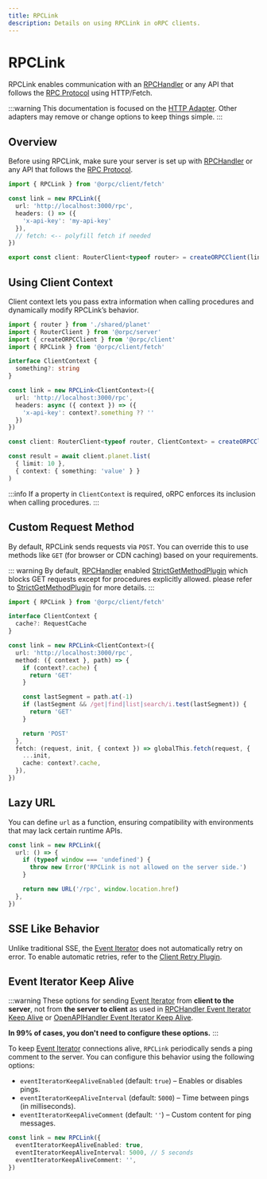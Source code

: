 ```yaml
---
title: RPCLink
description: Details on using RPCLink in oRPC clients.
---
```


# RPCLink

RPCLink enables communication with an [RPCHandler](/docs/rpc-handler) or any API that follows the [RPC Protocol](/docs/advanced/rpc-protocol) using HTTP/Fetch.

:::warning
This documentation is focused on the [HTTP Adapter](/docs/adapters/http).
Other adapters may remove or change options to keep things simple.
:::

## Overview

Before using RPCLink, make sure your server is set up with [RPCHandler](/docs/rpc-handler) or any API that follows the [RPC Protocol](/docs/advanced/rpc-protocol).

```ts
import { RPCLink } from '@orpc/client/fetch'

const link = new RPCLink({
  url: 'http://localhost:3000/rpc',
  headers: () => ({
    'x-api-key': 'my-api-key'
  }),
  // fetch: <-- polyfill fetch if needed
})

export const client: RouterClient<typeof router> = createORPCClient(link)
```

## Using Client Context

Client context lets you pass extra information when calling procedures and dynamically modify RPCLink’s behavior.

```ts twoslash
import { router } from './shared/planet'
import { RouterClient } from '@orpc/server'
import { createORPCClient } from '@orpc/client'
import { RPCLink } from '@orpc/client/fetch'

interface ClientContext {
  something?: string
}

const link = new RPCLink<ClientContext>({
  url: 'http://localhost:3000/rpc',
  headers: async ({ context }) => ({
    'x-api-key': context?.something ?? ''
  })
})

const client: RouterClient<typeof router, ClientContext> = createORPCClient(link)

const result = await client.planet.list(
  { limit: 10 },
  { context: { something: 'value' } }
)
```

:::info
If a property in `ClientContext` is required, oRPC enforces its inclusion when calling procedures.
:::

## Custom Request Method

By default, RPCLink sends requests via `POST`. You can override this to use methods like `GET` (for browser or CDN caching) based on your requirements.

::: warning
By default, [RPCHandler](/docs/rpc-handler) enabled [StrictGetMethodPlugin](/docs/rpc-handler#default-plugins) which blocks GET requests except for procedures explicitly allowed. please refer to [StrictGetMethodPlugin](/docs/plugins/strict-get-method) for more details.
:::

```ts twoslash
import { RPCLink } from '@orpc/client/fetch'

interface ClientContext {
  cache?: RequestCache
}

const link = new RPCLink<ClientContext>({
  url: 'http://localhost:3000/rpc',
  method: ({ context }, path) => {
    if (context?.cache) {
      return 'GET'
    }

    const lastSegment = path.at(-1)
    if (lastSegment && /get|find|list|search/i.test(lastSegment)) {
      return 'GET'
    }

    return 'POST'
  },
  fetch: (request, init, { context }) => globalThis.fetch(request, {
    ...init,
    cache: context?.cache,
  }),
})
```

## Lazy URL

You can define `url` as a function, ensuring compatibility with environments that may lack certain runtime APIs.

```ts
const link = new RPCLink({
  url: () => {
    if (typeof window === 'undefined') {
      throw new Error('RPCLink is not allowed on the server side.')
    }

    return new URL('/rpc', window.location.href)
  },
})
```

## SSE Like Behavior

Unlike traditional SSE, the [Event Iterator](/docs/event-iterator) does not automatically retry on error. To enable automatic retries, refer to the [Client Retry Plugin](/docs/plugins/client-retry).

## Event Iterator Keep Alive

:::warning
These options for sending [Event Iterator](/docs/event-iterator) from **client to the server**, not from **the server to client** as used in [RPCHandler Event Iterator Keep Alive](/docs/rpc-handler#event-iterator-keep-alive) or [OpenAPIHandler Event Iterator Keep Alive](/docs/openapi/openapi-handler#event-iterator-keep-alive).

**In 99% of cases, you don't need to configure these options.**
:::

To keep [Event Iterator](/docs/event-iterator) connections alive, `RPCLink` periodically sends a ping comment to the server. You can configure this behavior using the following options:

- `eventIteratorKeepAliveEnabled` (default: `true`) – Enables or disables pings.
- `eventIteratorKeepAliveInterval` (default: `5000`) – Time between pings (in milliseconds).
- `eventIteratorKeepAliveComment` (default: `''`) – Custom content for ping messages.

```ts
const link = new RPCLink({
  eventIteratorKeepAliveEnabled: true,
  eventIteratorKeepAliveInterval: 5000, // 5 seconds
  eventIteratorKeepAliveComment: '',
})
```
